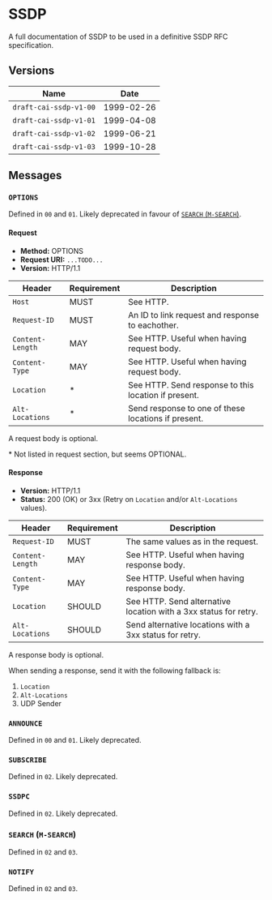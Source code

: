 # SSDP

A full documentation of SSDP to be used in a definitive SSDP RFC specification.

## Versions

| Name | Date |
| - | - |
| `draft-cai-ssdp-v1-00` | 1999-02-26 |
| `draft-cai-ssdp-v1-01` | 1999-04-08 |
| `draft-cai-ssdp-v1-02` | 1999-06-21 |
| `draft-cai-ssdp-v1-03` | 1999-10-28 |

## Messages

### `OPTIONS`

Defined in `00` and `01`. Likely deprecated in favour of [`SEARCH` (`M-SEARCH`)](#search-m-search).

#### Request

 - **Method:** OPTIONS
 - **Request URI:** `...TODO...`
 - **Version:** HTTP/1.1

| Header | Requirement | Description |
| - | - | - |
| `Host` | MUST | See HTTP. |
| `Request-ID` | MUST | An ID to link request and response to eachother. |
| `Content-Length` | MAY | See HTTP. Useful when having request body. |
| `Content-Type` | MAY | See HTTP. Useful when having request body. |
| `Location` | \* | See HTTP. Send response to this location if present. |
| `Alt-Locations` | \* | Send response to one of these locations if present. |

A request body is optional.

\* Not listed in request section, but seems OPTIONAL.

#### Response

 - **Version:** HTTP/1.1
 - **Status:** 200 (OK) or 3xx (Retry on `Location` and/or `Alt-Locations` values).

| Header | Requirement | Description |
| - | - | - |
| `Request-ID` | MUST | The same values as in the request. |
| `Content-Length` | MAY | See HTTP. Useful when having response body. |
| `Content-Type` | MAY | See HTTP. Useful when having response body. |
| `Location` | SHOULD | See HTTP. Send alternative location with a 3xx status for retry. |
| `Alt-Locations` | SHOULD | Send alternative locations with a 3xx status for retry. |

A response body is optional.

When sending a response, send it with the following fallback is:
 1. `Location`
 2. `Alt-Locations`
 3. UDP Sender

### `ANNOUNCE`

Defined in `00` and `01`. Likely deprecated.

### `SUBSCRIBE`

Defined in `02`. Likely deprecated.

### `SSDPC`

Defined in `02`. Likely deprecated.

### `SEARCH` (`M-SEARCH`)

Defined in `02` and `03`.

### `NOTIFY`

Defined in `02` and `03`.